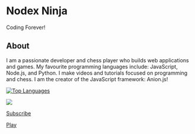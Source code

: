 # Nodex Ninja
Coding Forever!
## About
I am a passionate developer and chess player who builds web applications and games. My favourite programming languages include: JavaScript, Node.js, and Python. I make videos and tutorials focused on programming and chess. I am the creator of the JavaScript framework: Anion.js!

[![Top Languages](https://github-readme-stats.vercel.app/api/top-langs/?username=samuraininja360&title_color=0068ff&bg_color=0d1117&text_color=ffffff&layout=compact&hide_border=true)](https://nodexninja.gitihub.io)

<a href="https://nodexninja.github.io"><img src="https://github-readme-stats.vercel.app/api?username=nodexninja&bg_color=30,0064ff,0064ff&title_color=fff&text_color=fff&icon_color=fff&show_icons=true&include_all_commits=true&count_private=true&hide_border=true"></a>

[Subscribe](https://www.youtube.com/channel/UC4c4iyvuy3vjBL9ffZ2928A?sub_confirmation=1)

[Play](https://scratch.mit.edu/users/nodexninja)
